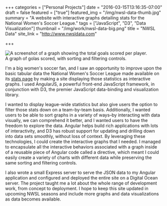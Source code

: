 +++
categories = ["Personal Projects"]
date = "2016-03-15T13:16:35-07:00"
draft = false
featured = ["true"]
featured_img = "/img/nwsl-data-thumb.jpg"
summary = "A website with interactive graphs detailing stats for the National Women's Soccer League."
tags = ["JavaScript", "D3", "Data Visualization"]
thumbnail = "/img/work/nwsl-data-big.png"
title = "NWSL Data"
site_link = "http://www.nwsldata.com"

+++
<div class="text-center inline-image-container content-container-expanded">
  <img src="/img/work/nwsl-data-big.png" alt="A screenshot of a graph showing the total goals scored per player." class="img-responsive img-center"></img>
  <div class="caption-container">
    <div class="inline-image-caption">A graph of golas scored, with sorting and filtering controls.</div>
  </div>
</div>

I'm a big women's soccer fan, and I saw an opportunity to improve upon the basic tabular data the National Women's Soccer League made available on its [stats page](www.nwslsoccer.com/Stats/index_E.html) by making a site displaying those statistics as interactive graphs. I used AngularJS, a powerful front-end JavaScript framework, in conjunction with D3, the premier JavaScript data-binding and visualization library.

I wanted to display league-wide statistics but also give users the option to filter those stats down on a team-by-team basis. Additionally, I wanted users to be able to sort graphs in a variety of ways–by interacting with data visually, we can comprehend it better, and I wanted users to have the freedom to explore the data. Angular helps build rich applications with lots of interactivity, and D3 has robust support for updating and drilling down into data sets smoothly, without loss of context. By leveraging these technologies, I could create the interactive graphs that I needed. I managed to encapsulate all the interactive behaviors associated with a graph inside of a reusable piece of Angular code called a directive, which meant I could easily create a variety of charts with different data while preserving the same sorting and filtering controls.

I also wrote a small Express server to serve the JSON data to my Angular application and configured and deployed the entire site on a Digital Ocean server. The project taught me a lot about the whole range of development work, from concept to deployment. I hope to keep this site updated in upcoming NWSL seasons and include more graphs and data visualizations as data becomes available.
